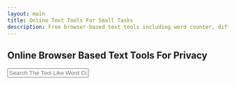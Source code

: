 ```yaml
---
layout: main
title: Online Text Tools For Small Tasks
description: Free browser-based text tools including word counter, diff checker, markdown editor, and Lorem Ipsum generator. Fast, offline capable, and easy to use.;
---
```

<script type="application/ld+json">
{
  "@context": "https://schema.org",
  "@graph": [
    {
      "@type": "WebSite",
      "@id": "https://reptilebirds.com/#website",
      "url": "https://reptilebirds.com/",
      "name": "ReptileBirds",
      "description": "Free browser-based tools to convert, analyze, and edit text, XML, JSON, CSV, Excel, and more instantly without uploads.",
      "publisher": {
        "@id": "https://reptilebirds.com/#organization"
      }
    },
    {
      "@type": "Organization",
      "@id": "https://reptilebirds.com/#organization",
      "name": "ReptileBirds",
      "url": "https://reptilebirds.com/",
      "logo": {
        "@type": "ImageObject",
        "url": "https://reptilebirds.com/logo.png"
      }
    },
    {
      "@type": "WebPage",
      "@id": "https://reptilebirds.com/text-tools#webpage",
      "url": "https://reptilebirds.com/text-tools",
      "name": "Text Tools - Free Online Text Analyzers & Generators",
      "isPartOf": {
        "@id": "https://reptilebirds.com/#website"
      },
      "about": {
        "@id": "https://reptilebirds.com/#organization"
      },
      "description": "Use free online text tools including Word Counter, Diff Checker, Markdown Editor, and Lorem Ipsum Generator. Analyze, compare, and generate text instantly with no installation."
    },
    {
      "@type": "BreadcrumbList",
      "@id": "https://reptilebirds.com/text-tools#breadcrumb",
      "itemListElement": [
        {
          "@type": "ListItem",
          "position": 1,
          "name": "Home",
          "item": "https://reptilebirds.com/"
        },
        {
          "@type": "ListItem",
          "position": 2,
          "name": "Text Tools",
          "item": "https://reptilebirds.com/text-tools"
        }
      ]
    },
    {
      "@type": "ItemList",
      "@id": "https://reptilebirds.com/text-tools#itemlist",
      "name": "Text Tools",
      "itemListElement": [
        {
          "@type": "SoftwareApplication",
          "position": 1,
          "name": "Word Counter & Text Analyzer",
          "applicationCategory": "Utility",
          "operatingSystem": "Any",
          "description": "Free online word counter and text analyzer tool to count words, characters, sentences, and paragraphs. Includes keyword density checker and text statistics.",
          "url": "https://reptilebirds.com/word-counter"
        },
        {
          "@type": "SoftwareApplication",
          "position": 2,
          "name": "Diff Checker – Compare Text & Files",
          "applicationCategory": "Utility",
          "operatingSystem": "Any",
          "description": "Quickly compare two text blocks or files with our free online diff checker. Highlight differences in code, documents, or data.",
          "url": "https://reptilebirds.com/diff-checker"
        },
        {
          "@type": "SoftwareApplication",
          "position": 3,
          "name": "Markdown (MD) Editor with Live Preview",
          "applicationCategory": "Utility",
          "operatingSystem": "Any",
          "description": "Powerful Markdown editor with real-time preview. Create README.md files, add tables, code blocks, and formatting offline for free.",
          "url": "https://reptilebirds.com/best-md-editor"
        },
        {
          "@type": "SoftwareApplication",
          "position": 4,
          "name": "Lorem Ipsum / Lrem Ipsum Generator",
          "applicationCategory": "Utility",
          "operatingSystem": "Any",
          "description": "Generate lorem ipsum or lrem ipsum placeholder text instantly for design and content mockups. Customize by words, sentences, or paragraphs.",
          "url": "https://reptilebirds.com/lorem-ipsum-generator"
        }
      ]
    },
    {
      "@type": "FAQPage",
      "@id": "https://reptilebirds.com/text-tools#faq",
      "mainEntity": [
        {
          "@type": "Question",
          "name": "What are text tools?",
          "acceptedAnswer": {
            "@type": "Answer",
            "text": "Text tools are free online utilities that let you analyze, compare, and generate text. They help writers, developers, and students improve content and save time."
          }
        },
        {
          "@type": "Question",
          "name": "Do I need to install software to use text tools?",
          "acceptedAnswer": {
            "@type": "Answer",
            "text": "No, all ReptileBirds text tools are browser-based. They work offline and require no installation or registration."
          }
        },
        {
          "@type": "Question",
          "name": "Which text tools are included?",
          "acceptedAnswer": {
            "@type": "Answer",
            "text": "Our text tools include a Word Counter & Text Analyzer, Diff Checker, Markdown Editor with live preview, and Lorem Ipsum Generator."
          }
        },
        {
          "@type": "Question",
          "name": "Are text tools secure?",
          "acceptedAnswer": {
            "@type": "Answer",
            "text": "Yes, since all text tools work directly in your browser, no data is uploaded to any server. Everything runs securely offline."
          }
        }
      ]
    }
  ]
}
</script>


<section style="width: 100%;">
    <h1>Online Browser Based Text Tools For Privacy</h1>
<div class="search-container">
   <i class="fas fa-search search-icon"></i>
   <input type="text" class="search-bar" id="searchInput" placeholder="Search The Tool Like Word Counter ....">
</div>


<div class="container">
<div class="tool-grid" id="toolsGrid">
</div>
</div>

<script src="/assets/js/text-tools.js"></script>